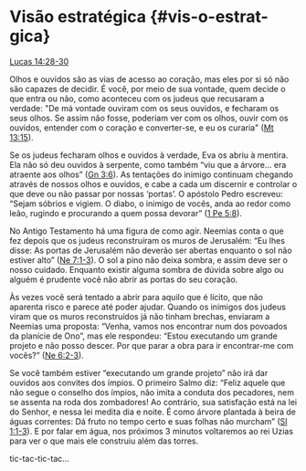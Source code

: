 # **Visão estratégica** {#vis-o-estrat-gica}

[Lucas 14:28-30](http://bibliaonline.com.br/acf/lc/14/28-30)

Olhos e ouvidos são as vias de acesso ao coração, mas eles por si só não são capazes de decidir. É você, por meio de sua vontade, quem decide o que entra ou não, como aconteceu com os judeus que recusaram a verdade: &quot;De má vontade ouviram com os seus ouvidos, e fecharam os seus olhos. Se assim não fosse, poderiam ver com os olhos, ouvir com os ouvidos, entender com o coração e converter-se, e eu os curaria&quot; ([Mt 13:15](http://bibliaonline.com.br/acf/mt/13/15)).

Se os judeus fecharam olhos e ouvidos à verdade, Eva os abriu à mentira. Ela não só deu ouvidos à serpente, como também “viu que a árvore... era atraente aos olhos” ([Gn 3:6](http://bibliaonline.com.br/acf/gn/3/6)). As tentações do inimigo continuam chegando através de nossos olhos e ouvidos, e cabe a cada um discernir e controlar o que deve ou não passar por nossas ‘portas’. O apóstolo Pedro escreveu: “Sejam sóbrios e vigiem. O diabo, o inimigo de vocês, anda ao redor como leão, rugindo e procurando a quem possa devorar” ([1 Pe 5:8](http://bibliaonline.com.br/acf/1pe/5/8)).

No Antigo Testamento há uma figura de como agir. Neemias conta o que fez depois que os judeus reconstruíram os muros de Jerusalém: “Eu lhes disse: As portas de Jerusalém não deverão ser abertas enquanto o sol não estiver alto” ([Ne 7:1-3](http://bibliaonline.com.br/acf/ne/7/1-3)). O sol a pino não deixa sombra, e assim deve ser o nosso cuidado. Enquanto existir alguma sombra de dúvida sobre algo ou alguém é prudente você não abrir as portas do seu coração.

Às vezes você será tentado a abrir para aquilo que é lícito, que não aparenta risco e parece até poder ajudar. Quando os inimigos dos judeus viram que os muros reconstruídos já não tinham brechas, enviaram a Neemias uma proposta: “Venha, vamos nos encontrar num dos povoados da planície de Ono”, mas ele respondeu: “Estou executando um grande projeto e não posso descer. Por que parar a obra para ir encontrar-me com vocês?” ([Ne 6:2-3](http://bibliaonline.com.br/acf/ne/6/2-3)).

Se você também estiver “executando um grande projeto” não irá dar ouvidos aos convites dos ímpios. O primeiro Salmo diz: “Feliz aquele que não segue o conselho dos ímpios, não imita a conduta dos pecadores, nem se assenta na roda dos zombadores! Ao contrário, sua satisfação está na lei do Senhor, e nessa lei medita dia e noite. É como árvore plantada à beira de águas correntes: Dá fruto no tempo certo e suas folhas não murcham” ([Sl 1:1-3](http://bibliaonline.com.br/acf/sl/1/1-3)). E por falar em água, nos próximos 3 minutos voltaremos ao rei Uzias para ver o que mais ele construiu além das torres.

tic-tac-tic-tac...